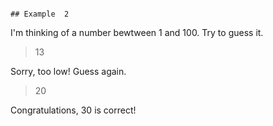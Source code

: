 
```

## Example  2

```
I'm thinking of a number bewtween 1 and 100. Try to guess it.
> 13

Sorry, too low! Guess again.
> 20

Congratulations, 30 is correct!
```
